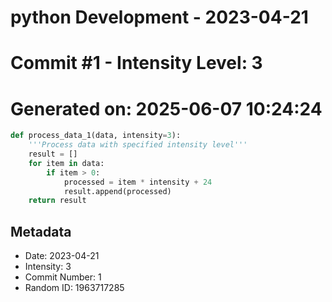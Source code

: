 ﻿# python Development - 2023-04-21
# Commit #1 - Intensity Level: 3
# Generated on: 2025-06-07 10:24:24
```python
def process_data_1(data, intensity=3):
    '''Process data with specified intensity level'''
    result = []
    for item in data:
        if item > 0:
            processed = item * intensity + 24
            result.append(processed)
    return result
```
## Metadata
- Date: 2023-04-21
- Intensity: 3
- Commit Number: 1
- Random ID: 1963717285
